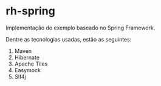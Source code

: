 rh-spring
=====

Implementação do exemplo baseado no Spring Framework.  

Dentre as tecnologias usadas, estão as seguintes:  

1. Maven
2. Hibernate
3. Apache Tiles
4. Easymock
5. Slf4j
